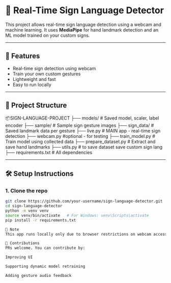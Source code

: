 # 🤟 Real-Time Sign Language Detector

This project allows real-time sign language detection using a webcam and machine learning. It uses **MediaPipe** for hand landmark detection and an ML model trained on your custom signs.

---

## 📸 Features

- Real-time sign detection using webcam
- Train your own custom gestures
- Lightweight and fast
- Easy to run locally

---

## 📁 Project Structure

📦SIGN-LANGUAGE-PROJECT
├── models/ # Saved model, scaler, label encoder
├── sample/ # Sample sign gesture images
├── sign_data/ # Saved landmark data per gesture
├── live.py # MAIN app - real-time sign detection
├── webcam.py #optional - for testing
├── train_model.py # Train model using collected data
├── prepare_dataset.py # Extract and save hand landmarks
├── utils.py # to save dataset save custom sign lang
├── requirements.txt # All dependencies


---

## 🛠️ Setup Instructions

### 1. Clone the repo
```bash
git clone https://github.com/your-username/sign-language-detector.git
cd sign-language-detector
python -m venv venv
source venv/bin/activate   # For Windows: venv\Scripts\activate
pip install -r requirements.txt

🔐 Note
This app runs locally only due to browser restrictions on webcam access in Streamlit Cloud. You can fork/clone it and use it freely!

📣 Contributions
PRs welcome. You can contribute by:

Improving UI

Supporting dynamic model retraining

Adding gesture audio feedback